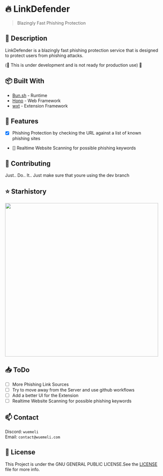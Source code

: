# 🔥 LinkDefender

> Blazingly Fast Phishing Protection <br>

## 📄 Description

LinkDefender is a blazingly fast phishing protection service that is designed to protect users from phishing attacks.

(🚧 This is under development and is not ready for production use) 🚧

## 📦 Built With
- [Bun.sh](https://bun.sh) - Runtime
- [Hono](https://hono.dev/) - Web Framework
- [wxt](https://wxt.dev/) - Extension Framework

## 🚀 Features

- [x] Phishing Protection by checking the URL against a list of known phishing sites
- [] Realtime Website Scanning for possible phishing keywords

## 📜 Contributing
Just.. Do.. It.. 
Just make sure that youre using the dev branch


## ⭐ Starhistory

<img src="https://api.star-history.com/svg?repos=Wuemeli/LinkDefender&type=Stars" width = "500" >

## 📥 ToDo

- [ ] More Phishing Link Sources
- [ ] Try to move away from the Server and use github workflows
- [ ] Add a better UI for the Extension
- [ ] Realtime Website Scanning for possible phishing keywords

## 📫 Contact

Discord: `wuemeli` <br>
Email: `contact@wuemeli.com` <br>

## 📰 License

This Project is under the GNU GENERAL PUBLIC LICENSE.See the [LICENSE](LICENSE) file for more info.
